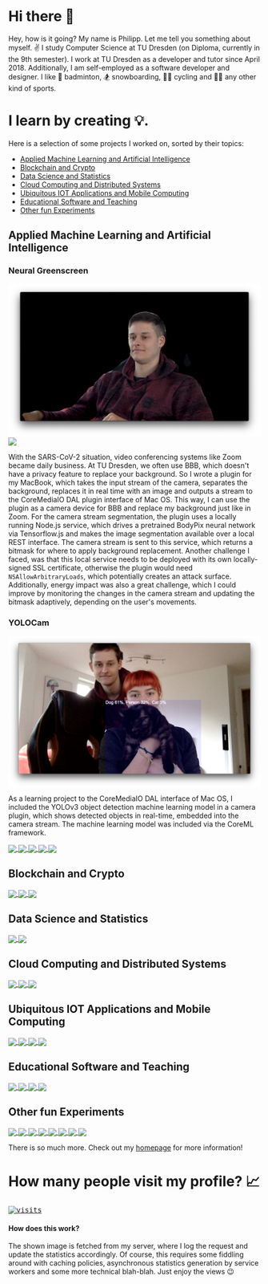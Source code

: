 # Hi there 👋

Hey, how is it going? My name is Philipp. Let me tell you something about myself. ✌ I study Computer Science at TU Dresden (on Diploma, currently in the 9th semester). I work at TU Dresden as a developer and tutor since April 2018. Additionally, I am self-employed as a software developer and designer.
I like 🏸 badminton, 🏂 snowboarding, 🚴🏼‍ cycling and 🏋🏻‍ any other kind of sports.

# I learn by creating 💡.

Here is a selection of some projects I worked on, sorted by their topics:
- [Applied Machine Learning and Artificial Intelligence](#applied-machine-learning-and-artificial-intelligence)
- [Blockchain and Crypto](#blockchain-and-crypto)
- [Data Science and Statistics](#data-science-and-statistics)
- [Cloud Computing and Distributed Systems](#cloud-computing-and-distributed-systems)
- [Ubiquitous IOT Applications and Mobile Computing](#ubiquitous-iot-applications-and-mobile-computing)
- [Educational Software and Teaching](#educational-software-and-teaching)
- [Other fun Experiments](#other-fun-experiments)

## Applied Machine Learning and Artificial Intelligence

### Neural Greenscreen 

<a href="https://github.com/PhilippMatthes/neural-greenscreen">
  <img align="center" src="https://github.com/PhilippMatthes/neural-greenscreen/raw/master/demo.png">
  <img align="center" src="https://github-readme-stats.philippmatthes.vercel.app/api/pin/?username=PhilippMatthes&repo=neural-greenscreen&show_owner=true&title_color=20bf6b&icon_color=20bf6b&text_color=0b0b0b&bg_color=fefefe" />
</a>

With the SARS-CoV-2 situation, video conferencing systems like Zoom became daily business. At TU Dresden, we often use BBB, which doesn't have a privacy feature to replace your background. So I wrote a plugin for my MacBook, which takes the input stream of the camera, separates the background, replaces it in real time with an image and outputs a stream to the CoreMediaIO DAL plugin interface of Mac OS. This way, I can use the plugin as a camera device for BBB and replace my background just like in Zoom. For the camera stream segmentation, the plugin uses a locally running Node.js service, which drives a pretrained BodyPix neural network via Tensorflow.js and makes the image segmentation available over a local REST interface. The camera stream is sent to this service, which returns a bitmask for where to apply background replacement. Another challenge I faced, was that this local service needs to be deployed with its own locally-signed SSL certificate, otherwise the plugin would need `NSAllowArbitraryLoads`, which potentially creates an attack surface. Additionally, energy impact was also a great challenge, which I could improve by monitoring the changes in the camera stream and updating the bitmask adaptively, depending on the user's movements.

### YOLOCam

<img align="center" width="800" src="https://github.com/PhilippMatthes/YOLOCam/raw/master/demo.jpg">

As a learning project to the CoreMediaIO DAL interface of Mac OS, I included the YOLOv3 object detection machine learning model in a camera plugin, which shows detected objects in real-time, embedded into the camera stream. The machine learning model was included via the CoreML framework.

<a href="https://github.com/PhilippMatthes/YOLOCam">
  <img align="center" src="https://github-readme-stats.philippmatthes.vercel.app/api/pin/?username=PhilippMatthes&repo=YOLOCam&show_owner=true&title_color=20bf6b&icon_color=20bf6b&text_color=0b0b0b&bg_color=fefefe" />
</a>

<a href="https://github.com/3dify-app/ios">
  <img align="center" src="https://github-readme-stats.philippmatthes.vercel.app/api/pin/?username=3dify-app&repo=ios&show_owner=true&title_color=20bf6b&icon_color=20bf6b&text_color=0b0b0b&bg_color=fefefe" />
</a>
<a href="https://github.com/PhilippMatthes/deep-dream">
  <img align="center" src="https://github-readme-stats.philippmatthes.vercel.app/api/pin/?username=PhilippMatthes&repo=deep-dream&show_owner=true&title_color=20bf6b&icon_color=20bf6b&text_color=0b0b0b&bg_color=fefefe" />
</a>
<a href="https://github.com/PhilippMatthes/carnivora">
  <img align="center" src="https://github-readme-stats.philippmatthes.vercel.app/api/pin/?username=PhilippMatthes&repo=carnivora&show_owner=true&title_color=20bf6b&icon_color=20bf6b&text_color=0b0b0b&bg_color=fefefe" />
</a>
<a href="https://github.com/PhilippMatthes/predict">
  <img align="center" src="https://github-readme-stats.philippmatthes.vercel.app/api/pin/?username=PhilippMatthes&repo=predict&show_owner=true&title_color=20bf6b&icon_color=20bf6b&text_color=0b0b0b&bg_color=fefefe" />
</a>

## Blockchain and Crypto

<a href="https://github.com/peerbridge/peerbridge">
  <img align="center" src="https://github-readme-stats.philippmatthes.vercel.app/api/pin/?username=peerbridge&repo=peerbridge&show_owner=true&title_color=20bf6b&icon_color=20bf6b&text_color=0b0b0b&bg_color=fefefe" />
</a>
<a href="https://github.com/peerbridge/peerbridge-ios">
  <img align="center" src="https://github-readme-stats.philippmatthes.vercel.app/api/pin/?username=peerbridge&repo=peerbridge-ios&show_owner=true&title_color=20bf6b&icon_color=20bf6b&text_color=0b0b0b&bg_color=fefefe" />
</a>
<a href="https://github.com/peerbridge/peerbridge-android">
  <img align="center" src="https://github-readme-stats.philippmatthes.vercel.app/api/pin/?username=peerbridge&repo=peerbridge-android&show_owner=true&title_color=20bf6b&icon_color=20bf6b&text_color=0b0b0b&bg_color=fefefe" />
</a>

## Data Science and Statistics

<a href="https://github.com/PhilippMatthes/PhilippMatthes">
  <img align="center" src="https://github-readme-stats.philippmatthes.vercel.app/api/pin/?username=PhilippMatthes&repo=PhilippMatthes&show_owner=true&title_color=20bf6b&icon_color=20bf6b&text_color=0b0b0b&bg_color=fefefe" />
</a>
<a href="https://github.com/PhilippMatthes/djangostatistics">
  <img align="center" src="https://github-readme-stats.philippmatthes.vercel.app/api/pin/?username=PhilippMatthes&repo=djangostatistics&show_owner=true&title_color=20bf6b&icon_color=20bf6b&text_color=0b0b0b&bg_color=fefefe" />
</a>

## Cloud Computing and Distributed Systems

<a href="https://github.com/ordered-online/infrastructure">
  <img align="center" src="https://github-readme-stats.philippmatthes.vercel.app/api/pin/?username=ordered-online&repo=infrastructure&show_owner=true&title_color=20bf6b&icon_color=20bf6b&text_color=0b0b0b&bg_color=fefefe" />
</a>
<a href="https://github.com/peerbridge/peerbridge">
  <img align="center" src="https://github-readme-stats.philippmatthes.vercel.app/api/pin/?username=peerbridge&repo=peerbridge&show_owner=true&title_color=20bf6b&icon_color=20bf6b&text_color=0b0b0b&bg_color=fefefe" />
</a>
<a href="https://github.com/coffee-code-ws/entries">
  <img align="center" src="https://github-readme-stats.philippmatthes.vercel.app/api/pin/?username=coffee-code-ws&repo=entries&show_owner=true&title_color=20bf6b&icon_color=20bf6b&text_color=0b0b0b&bg_color=fefefe" />
</a>

## Ubiquitous IOT Applications and Mobile Computing

<a href="https://github.com/3dify-app/ios">
  <img align="center" src="https://github-readme-stats.philippmatthes.vercel.app/api/pin/?username=3dify-app&repo=ios&show_owner=true&title_color=20bf6b&icon_color=20bf6b&text_color=0b0b0b&bg_color=fefefe" />
</a>
<a href="https://github.com/manni-app/manni-ios">
  <img align="center" src="https://github-readme-stats.philippmatthes.vercel.app/api/pin/?username=manni-app&repo=manni-ios&show_owner=true&title_color=20bf6b&icon_color=20bf6b&text_color=0b0b0b&bg_color=fefefe" />
</a>
<a href="https://github.com/ordered-online/apps">
  <img align="center" src="https://github-readme-stats.philippmatthes.vercel.app/api/pin/?username=ordered-online&repo=apps&show_owner=true&title_color=20bf6b&icon_color=20bf6b&text_color=0b0b0b&bg_color=fefefe" />
</a>
<a href="https://github.com/pacebox-app/ios">
  <img align="center" src="https://github-readme-stats.philippmatthes.vercel.app/api/pin/?username=pacebox-app&repo=ios&show_owner=true&title_color=20bf6b&icon_color=20bf6b&text_color=0b0b0b&bg_color=fefefe" />
</a>

## Educational Software and Teaching

<a href="https://github.com/fragenautomat/website">
  <img align="center" src="https://github-readme-stats.philippmatthes.vercel.app/api/pin/?username=fragenautomat&repo=website&show_owner=true&title_color=20bf6b&icon_color=20bf6b&text_color=0b0b0b&bg_color=fefefe" />
</a>
<a href="https://github.com/coffee-code-ws/website">
  <img align="center" src="https://github-readme-stats.philippmatthes.vercel.app/api/pin/?username=coffee-code-ws&repo=website&show_owner=true&title_color=20bf6b&icon_color=20bf6b&text_color=0b0b0b&bg_color=fefefe" />
</a>
<a href="https://github.com/st-tu-dresden/inloop">
  <img align="center" src="https://github-readme-stats.philippmatthes.vercel.app/api/pin/?username=st-tu-dresden&repo=inloop&show_owner=true&title_color=20bf6b&icon_color=20bf6b&text_color=0b0b0b&bg_color=fefefe" />
</a>
<a href="https://github.com/inloop-gamified/inloop">
  <img align="center" src="https://github-readme-stats.philippmatthes.vercel.app/api/pin/?username=inloop-gamified&repo=inloop&show_owner=true&title_color=20bf6b&icon_color=20bf6b&text_color=0b0b0b&bg_color=fefefe" />
</a>

## Other fun Experiments

<a href="https://github.com/PhilippMatthes/so-many-badges">
  <img align="center" src="https://github-readme-stats.philippmatthes.vercel.app/api/pin/?username=PhilippMatthes&repo=so-many-badges&show_owner=true&title_color=20bf6b&icon_color=20bf6b&text_color=0b0b0b&bg_color=fefefe" />
</a>
<a href="https://github.com/PhilippMatthes/dashboard">
  <img align="center" src="https://github-readme-stats.philippmatthes.vercel.app/api/pin/?username=PhilippMatthes&repo=dashboard&show_owner=true&title_color=20bf6b&icon_color=20bf6b&text_color=0b0b0b&bg_color=fefefe" />
</a>
<a href="https://github.com/PhilippMatthes/Gitgraph">
  <img align="center" src="https://github-readme-stats.philippmatthes.vercel.app/api/pin/?username=PhilippMatthes&repo=Gitgraph&show_owner=true&title_color=20bf6b&icon_color=20bf6b&text_color=0b0b0b&bg_color=fefefe" />
</a>
<a href="https://github.com/PhilippMatthes/better-tudscr">
  <img align="center" src="https://github-readme-stats.philippmatthes.vercel.app/api/pin/?username=PhilippMatthes&repo=better-tudscr&show_owner=true&title_color=20bf6b&icon_color=20bf6b&text_color=0b0b0b&bg_color=fefefe" />
</a>
<a href="https://github.com/PhilippMatthes/probemon-telegram">
  <img align="center" src="https://github-readme-stats.philippmatthes.vercel.app/api/pin/?username=PhilippMatthes&repo=probemon-telegram&show_owner=true&title_color=20bf6b&icon_color=20bf6b&text_color=0b0b0b&bg_color=fefefe" />
</a>
<a href="https://github.com/jsExam/jsExam">
  <img align="center" src="https://github-readme-stats.philippmatthes.vercel.app/api/pin/?username=jsExam&repo=jsExam&show_owner=true&title_color=20bf6b&icon_color=20bf6b&text_color=0b0b0b&bg_color=fefefe" />
</a>
<a href="https://github.com/PhilippMatthes/here-be-dragons">
  <img align="center" src="https://github-readme-stats.philippmatthes.vercel.app/api/pin/?username=PhilippMatthes&repo=here-be-dragons&show_owner=true&title_color=20bf6b&icon_color=20bf6b&text_color=0b0b0b&bg_color=fefefe" />
</a>
<a href="https://github.com/PhilippMatthes/halite-java">
  <img align="center" src="https://github-readme-stats.philippmatthes.vercel.app/api/pin/?username=PhilippMatthes&repo=halite-java&show_owner=true&title_color=20bf6b&icon_color=20bf6b&text_color=0b0b0b&bg_color=fefefe" />
</a>

There is so much more. Check out my [homepage](https://philippmatth.es) for more information!

# How many people visit my profile? 📈

<a href="https://github.com/PhilippMatthes/PhilippMatthes">
  <kbd>
    <img align="center" src="https://snrmtths.uber.space/history/chart/?cache=no" alt="visits" />
  </kbd>
</a>

#### How does this work?

The shown image is fetched from my server, where I log the request and update the statistics accordingly. Of course, this requires some fiddling around with caching policies, asynchronous statistics generation by service workers and some more technical blah-blah. Just enjoy the views 😉

